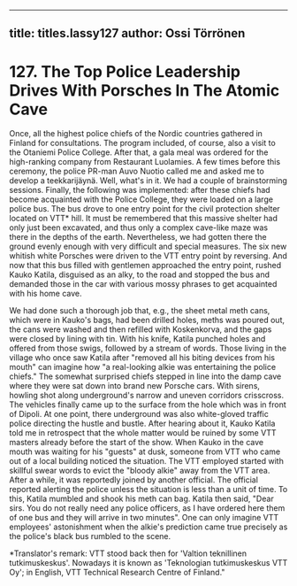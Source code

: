 
---

title: titles.lassy127
author: Ossi Törrönen
---


    
# 127. The Top Police Leadership Drives With Porsches In The Atomic Cave

Once, all the highest police chiefs of the Nordic countries gathered in Finland for consultations. The program included, of course, also a visit to the Otaniemi Police College. After that, a gala meal was ordered for the high-ranking company from Restaurant Luolamies. A few times before this ceremony, the police PR-man Auvo Nuotio called me and asked me to develop a teekkarijäynä. Well, what's in it. We had a couple of brainstorming sessions. Finally, the following was implemented: after these chiefs had become acquainted with the Police College, they were loaded on a large police bus. The bus drove to one entry point for the civil protection shelter located on VTT\* hill. It must be remembered that this massive shelter had only just been excavated, and thus only a complex cave-like maze was there in the depths of the earth.
Nevertheless, we had gotten there the ground evenly enough with very difficult and special measures. The six new whitish white Porsches were driven to the VTT entry point by reversing. And now that this bus filled with gentlemen approached the entry point, rushed Kauko Katila, disguised as an alky, to the road and stopped the bus and demanded those in the car with various mossy phrases to get acquainted with his home cave.

We had done such a thorough job that, e.g., the sheet metal meth cans, which were in Kauko's bags, had been drilled holes, meths was poured out, the cans were washed and then refilled with Koskenkorva, and the gaps were closed by lining with tin. With his knife, Katila punched holes and offered from those swigs, followed by a stream of words. Those living in the village who once saw Katila after "removed all his biting devices from his mouth" can imagine how "a real-looking alkie was entertaining the police chiefs." The somewhat surprised chiefs stepped in line into the damp cave where they were sat down into brand new Porsche cars. With sirens, howling shot along underground's narrow and uneven corridors crisscross. The vehicles finally came up to the surface from the hole which was in front of Dipoli. At one point, there underground was also white-gloved traffic police directing the hustle and bustle. After hearing about it, Kauko Katila told me in retrospect that the whole matter would be ruined by some VTT masters already before the start of the show. When Kauko in the cave mouth was waiting for his "guests" at dusk, someone from VTT who came out of a local building noticed the situation. The VTT employed started with skillful swear words to evict the "bloody alkie" away from the VTT area. After a while, it was reportedly joined by another official. The official reported alerting the police unless the situation is less than a unit of time. To this, Katila mumbled and shook his meth can bag. Katila then said, "Dear sirs. You do not really need any police officers, as I have ordered here them of one bus and they will arrive in two minutes". One can only imagine VTT employees' astonishment when the alkie's prediction came true precisely as the police's black bus rumbled to the scene.

\*Translator's remark: VTT stood back then for 'Valtion teknillinen tutkimuskeskus'. Nowadays it is known as 'Teknologian tutkimuskeskus VTT Oy'; in English, VTT Technical Research Centre of Finland."
